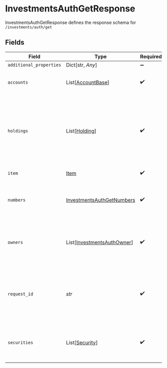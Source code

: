 # InvestmentsAuthGetResponse

InvestmentsAuthGetResponse defines the response schema for `/investments/auth/get`


## Fields

| Field                                                                                                                                                      | Type                                                                                                                                                       | Required                                                                                                                                                   | Description                                                                                                                                                |
| ---------------------------------------------------------------------------------------------------------------------------------------------------------- | ---------------------------------------------------------------------------------------------------------------------------------------------------------- | ---------------------------------------------------------------------------------------------------------------------------------------------------------- | ---------------------------------------------------------------------------------------------------------------------------------------------------------- |
| `additional_properties`                                                                                                                                    | Dict[str, *Any*]                                                                                                                                           | :heavy_minus_sign:                                                                                                                                         | N/A                                                                                                                                                        |
| `accounts`                                                                                                                                                 | List[[AccountBase](../../models/shared/accountbase.md)]                                                                                                    | :heavy_check_mark:                                                                                                                                         | The accounts for which data is being retrieved                                                                                                             |
| `holdings`                                                                                                                                                 | List[[Holding](../../models/shared/holding.md)]                                                                                                            | :heavy_check_mark:                                                                                                                                         | The holdings belonging to investment accounts associated with the Item. Details of the securities in the holdings are provided in the `securities` field.  |
| `item`                                                                                                                                                     | [Item](../../models/shared/item.md)                                                                                                                        | :heavy_check_mark:                                                                                                                                         | Metadata about the Item.                                                                                                                                   |
| `numbers`                                                                                                                                                  | [InvestmentsAuthGetNumbers](../../models/shared/investmentsauthgetnumbers.md)                                                                              | :heavy_check_mark:                                                                                                                                         | Identifying information for transferring holdings to an investments account.                                                                               |
| `owners`                                                                                                                                                   | List[[InvestmentsAuthOwner](../../models/shared/investmentsauthowner.md)]                                                                                  | :heavy_check_mark:                                                                                                                                         | Information about the account owners for the accounts associated with the Item.                                                                            |
| `request_id`                                                                                                                                               | *str*                                                                                                                                                      | :heavy_check_mark:                                                                                                                                         | A unique identifier for the request, which can be used for troubleshooting. This identifier, like all Plaid identifiers, is case sensitive.                |
| `securities`                                                                                                                                               | List[[Security](../../models/shared/security.md)]                                                                                                          | :heavy_check_mark:                                                                                                                                         | Objects describing the securities held in the accounts associated with the Item.                                                                           |